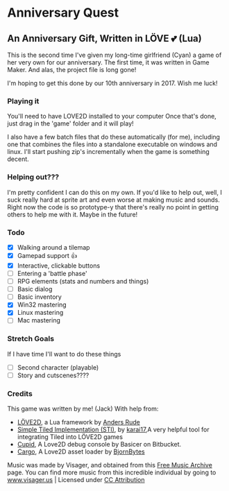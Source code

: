 # Anniversary Quest #
## An Anniversary Gift, Written in LÖVE :two_hearts: (Lua) ##
This is the second time I've given my long-time girlfriend (Cyan) a game of her very own
for our anniversary. The first time, it was written in Game Maker. And alas, the project file is long gone!

I'm hoping to get this done by our 10th anniversary in 2017. Wish me luck!

### Playing it ###
You'll need to have LOVE2D installed to your computer
Once that's done, just drag in the 'game' folder and it will play!

I also have a few batch files that do these automatically (for me), including one that combines the files into a standalone executable on windows and linux. I'll start pushing zip's incrementally when the game is something decent.

### Helping out??? ###
I'm pretty confident I can do this on my own. If you'd like to help out, well, I suck really hard at sprite art and even worse at making music and sounds. Right now the code is so prototype-y that there's really no point in getting others to help me with it. Maybe in the future!

### Todo ###
- [x] Walking around a tilemap
- [x] Gamepad support :+1:
- [x] Interactive, clickable buttons
- [ ] Entering a 'battle phase'
- [ ] RPG elements (stats and numbers and things)
- [ ] Basic dialog
- [ ] Basic inventory
- [x] Win32 mastering
- [x] Linux mastering
- [ ] Mac mastering

### Stretch Goals ###
If I have time I'll want to do these things

- [ ] Second character (playable)
- [ ] Story and cutscenes????

### Credits ###
This game was written by me! (Jack) With help from:
* [LÖVE2D](https://love2d.org), a Lua framework by [Anders Rude](https://bitbucket.org/rude/)
* [Simple Tiled Implementation (STI)](https://github.com/karai17/Simple-Tiled-Implementation), by [karai17](https://github.com/karai17),A very helpful tool for integrating Tiled into LÖVE2D games
* [Cupid](https://bitbucket.org/basicer/cupid), A Love2D debug console by Basicer on Bitbucket.
* [Cargo](https://github.com/bjornbytes/cargo), A Love2D asset loader by [BjornBytes](https://github.com/bjornbytes)

Music was made by Visager, and obtained from this [Free Music Archive](http://freemusicarchive.org/member/Visager/blog/Making_Music_for_Unknown_Worlds) page.
You can find more music from this incredible individual by going to www.visager.us | Licensed under [CC Attribution](https://creativecommons.org/licenses/by/4.0/)
